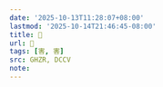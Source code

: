 ```yaml
---
date: '2025-10-13T11:28:07+08:00'
lastmod: '2025-10-14T21:46:45-08:00'
title: 󰛠
url: 󰛠
tags: [害, 害]
src: GHZR, DCCV
note:
---
```

